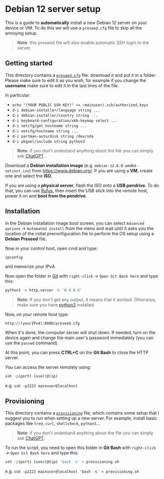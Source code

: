 # Debian 12 server setup

This is a guide to **automatically** install a new Debian 12 server on your device or VM.
To do this we will use a `preseed.cfg` file to skip all the annoying setup.

> **Note**: this preseed file will also enable automatic SSH login to the server.

## Getting started

This directory contains a [`preseed.cfg`](preseed.cfg) file: download it and put it in a folder. Please make sure to edit it as you wish, for example if you change the **username** make sure to edit it in the last lines of the file.

In particular:

- `echo "(YOUR PUBLIC SSH KEY)" >> ~mainuser/.ssh/authorized_keys`
- `d-i debian-installer/language string ...`
- `d-i debian-installer/country string ...`
- `d-i keyboard-configuration/xkb-keymap select ...`
- `d-i netcfg/get_hostname string ...`
- `d-i netcfg/hostname string ...`
- `d-i partman-auto/disk string /dev/sda`
- `d-i pkgsel/include string python3`

> **Note**: if you don't undestand anything about the file you can simply ask [ChatGPT](https://chat.openai.com/).

Download a **Debian installation image** (e.g. `debian-12.0.0-amd64-netinst.iso`) from https://www.debian.org/. If you are using a **VM**, create one and select the **ISO**.

If you are using a **physical server**, flash the ISO onto a **USB pendrive**. To do that, you can use [Rufus](https://rufus.ie/en/), then insert the USB stick into the remote host, power it on and **boot from the pendrive**.

## Installation

In the Debian installation image boot screen, you can select `Advanced options` &rarr; `Automated install` from the menu and wait until it asks you the location of the initial preconfiguration file to perform the OS setup using a **Debian Preseed** file.

Now in your control host, open cmd and type:

```cmd
ipconfig
```

and memorize your IPv4.

Now open the folder in [Git](https://git-scm.com/) with `right-click` &rarr; `Open Git Bash here` and type this:

```bash
python3 -m http.server -b '0.0.0.0'
```

> **Note**: If you don't get any output, it means that it worked. Otherwise, make sure you have [python3](https://www.python.org/) installed.

Now, on your remote host type:

```
http://(yourIPv4):8000/preseed.cfg
```

When it's done, the computer server will shut down. If needed, turn on the device again and change the main user's password immediately (you can use the `passwd` command).

At this point, you can press **CTRL+C** on the **Git Bash** to close the HTTP server.

You can access the server remotely using:

```cmd
ssh -p(port) (user)@(ip)
```

e.g. `ssh -p2222 mainuser@localhost`

## Provisioning

This directory contains a [`provisioning`](provisioning/main.sh) file, which contains some setup that I suggest you to run when setting up a new server. For example, install basic packages like `tree`, `curl`, `shellcheck`, `python3`...

> **Note**: if you don't undestand anything about the file you can simply ask [ChatGPT](https://chat.openai.com/).

To run the script, you need to open this folder in **Git Bash** with `right-click` &rarr; `Open Git Bash here` and type this:

```bash
ssh -p(port) (user)@(ip) 'bash -s' < provisioning.sh
```

e.g. `ssh -p2222 mainuser@localhost 'bash -s' < provisioning.sh`

